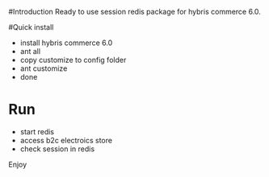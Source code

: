 #Introduction
Ready to use session redis package for hybris commerce 6.0.

#Quick install

* install hybris commerce 6.0
* ant all
* copy customize to config folder
* ant customize
* done

# Run
* start redis
* access b2c electroics store
* check session in redis

Enjoy
